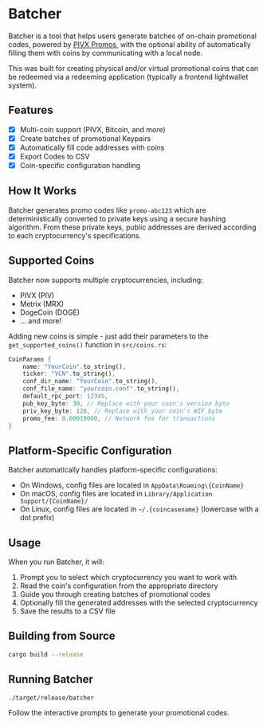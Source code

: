 # Batcher

Batcher is a tool that helps users generate batches of on-chain promotional codes, powered by [PIVX Promos](https://github.com/PIVX-Labs/PIVX-Promos), with the optional ability of automatically filling them with coins by communicating with a local node.

This was built for creating physical and/or virtual promotional coins that can be redeemed via a redeeming application (typically a frontend lightwallet system).

## Features

- [x] Multi-coin support (PIVX, Bitcoin, and more)
- [x] Create batches of promotional Keypairs
- [x] Automatically fill code addresses with coins
- [x] Export Codes to CSV
- [x] Coin-specific configuration handling

## How It Works

Batcher generates promo codes like `promo-abc123` which are deterministically converted to private keys using a secure hashing algorithm. From these private keys, public addresses are derived according to each cryptocurrency's specifications.

## Supported Coins

Batcher now supports multiple cryptocurrencies, including:

- PIVX (PIV)
- Metrix (MRX)
- DogeCoin (DOGE)
- ... and more!

Adding new coins is simple - just add their parameters to the `get_supported_coins()` function in `src/coins.rs`:

```rust
CoinParams {
    name: "YourCoin".to_string(),
    ticker: "YCN".to_string(),
    conf_dir_name: "YourCoin".to_string(),
    conf_file_name: "yourcoin.conf".to_string(),
    default_rpc_port: 12345,
    pub_key_byte: 30, // Replace with your coin's version byte
    priv_key_byte: 128, // Replace with your coin's WIF byte
    promo_fee: 0.00010000, // Network fee for transactions
}
```

## Platform-Specific Configuration

Batcher automatically handles platform-specific configurations:

- On Windows, config files are located in `AppData\Roaming\{CoinName}`
- On macOS, config files are located in `Library/Application Support/{CoinName}/`
- On Linux, config files are located in `~/.{coincasename}` (lowercase with a dot prefix)

## Usage

When you run Batcher, it will:

1. Prompt you to select which cryptocurrency you want to work with
2. Read the coin's configuration from the appropriate directory
3. Guide you through creating batches of promotional codes
4. Optionally fill the generated addresses with the selected cryptocurrency
5. Save the results to a CSV file

## Building from Source

```bash
cargo build --release
```

## Running Batcher

```bash
./target/release/batcher
```

Follow the interactive prompts to generate your promotional codes.
